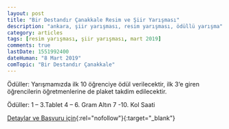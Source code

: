 ```yaml
---
layout: post
title: "Bir Destandır Çanakkale Resim ve Şiir Yarışması"
description: "ankara, şiir yarışması, resim yarışması, ödüllü yarışma"
category: articles
tags: [resim yarışması, şiir yarışması, mart 2019]
comments: true
lastDate: 1551992400
dateHuman: "8 Mart 2019"
comTopic: "Bir Destandır Çanakkale"
---
```


Ödüller: 
Yarışmamızda ilk 10 öğrenciye ödül verilecektir, ilk 3‘e giren öğrencilerin öğretmenlerine de plaket takdim edilecektir.

Ödüller:
1 – 3.Tablet
4 – 6. Gram Altın
7 -10. Kol Saati

[Detaylar ve Başvuru için](https://www.bilimsenligi.com/bir-destandir-canakkale-ankara-geneli-ortaokul-ogrencileri-arasi-resim-ve-siir-yarismasi.html/?utm_source=edebiyatyarismalari.com&utm_medium=affiliate){:rel="nofollow"}{:target="_blank"}